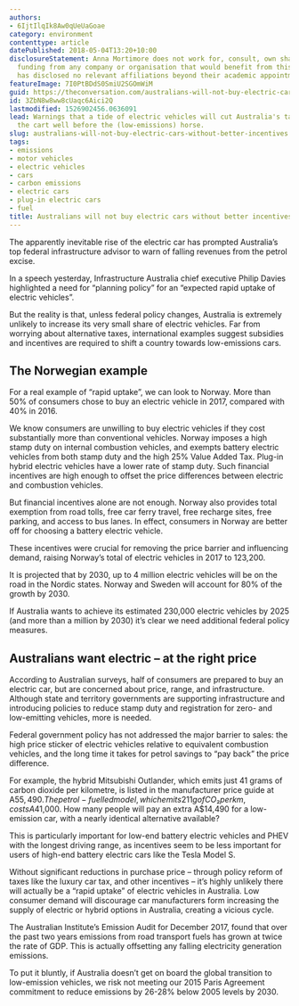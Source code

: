 ```yaml
---
authors:
- 6IjtIlqIk8Aw0qUeUaGoae
category: environment
contenttype: article
datePublished: 2018-05-04T13:20+10:00
disclosureStatement: Anna Mortimore does not work for, consult, own shares in or receive
  funding from any company or organisation that would benefit from this article, and
  has disclosed no relevant affiliations beyond their academic appointment.
featureImage: 7I0PtBDdS0SmiU2SGOmWiM
guid: https://theconversation.com/australians-will-not-buy-electric-cars-without-better-incentives-96104
id: 3ZbN8w8ww8cUaqc6Aici2Q
lastmodified: 1526902456.0636091
lead: Warnings that a tide of electric vehicles will cut Australia's tax income put
  the cart well before the (low-emissions) horse.
slug: australians-will-not-buy-electric-cars-without-better-incentives
tags:
- emissions
- motor vehicles
- electric vehicles
- cars
- carbon emissions
- electric cars
- plug-in electric cars
- fuel
title: Australians will not buy electric cars without better incentives
---
```

The apparently inevitable rise of the electric car has prompted Australia’s top federal infrastructure advisor to warn of falling revenues from the petrol excise.

In a speech yesterday, Infrastructure Australia chief executive Philip Davies highlighted a need for “planning policy” for an “expected rapid uptake of electric vehicles”.

But the reality is that, unless federal policy changes, Australia is extremely unlikely to increase its very small share of electric vehicles. Far from worrying about alternative taxes, international examples suggest subsidies and incentives are required to shift a country towards low-emissions cars.

## The Norwegian example
For a real example of “rapid uptake”, we can look to Norway. More than 50% of consumers chose to buy an electric vehicle in 2017, compared with 40% in 2016.

We know consumers are unwilling to buy electric vehicles if they cost substantially more than conventional vehicles. Norway imposes a high stamp duty on internal combustion vehicles, and exempts battery electric vehicles from both stamp duty and the high 25% Value Added Tax. Plug-in hybrid electric vehicles have a lower rate of stamp duty. Such financial incentives are high enough to offset the price differences between electric and combustion vehicles.

But financial incentives alone are not enough. Norway also provides total exemption from road tolls, free car ferry travel, free recharge sites, free parking, and access to bus lanes. In effect, consumers in Norway are better off for choosing a battery electric vehicle.

These incentives were crucial for removing the price barrier and influencing demand, raising Norway’s total of electric vehicles in 2017 to 123,200.

It is projected that by 2030, up to 4 million electric vehicles will be on the road in the Nordic states. Norway and Sweden will account for 80% of the growth by 2030.

If Australia wants to achieve its estimated 230,000 electric vehicles by 2025 (and more than a million by 2030) it’s clear we need additional federal policy measures.

## Australians want electric – at the right price
According to Australian surveys, half of consumers are prepared to buy an electric car, but are concerned about price, range, and infrastructure. Although state and territory governments are supporting infrastructure and introducing policies to reduce stamp duty and registration for zero- and low-emitting vehicles, more is needed.

Federal government policy has not addressed the major barrier to sales: the high price sticker of electric vehicles relative to equivalent combustion vehicles, and the long time it takes for petrol savings to “pay back” the price difference.

For example, the hybrid Mitsubishi Outlander, which emits just 41 grams of carbon dioxide per kilometre, is listed in the manufacturer price guide at A$55,490. The petrol-fuelled model, which emits 211g of CO₂ per km, costs A$41,000. How many people will pay an extra A$14,490 for a low-emission car, with a nearly identical alternative available?

This is particularly important for low-end battery electric vehicles and PHEV with the longest driving range, as incentives seem to be less important for users of high-end battery electric cars like the Tesla Model S.

Without significant reductions in purchase price – through policy reform of taxes like the luxury car tax, and other incentives – it’s highly unlikely there will actually be a “rapid uptake” of electric vehicles in Australia. Low consumer demand will discourage car manufacturers form increasing the supply of electric or hybrid options in Australia, creating a vicious cycle.

The Australian Institute’s Emission Audit for December 2017, found that over the past two years emissions from road transport fuels has grown at twice the rate of GDP. This is actually offsetting any falling electricity generation emissions.

To put it bluntly, if Australia doesn’t get on board the global transition to low-emission vehicles, we risk not meeting our 2015 Paris Agreement commitment to reduce emissions by 26-28% below 2005 levels by 2030.